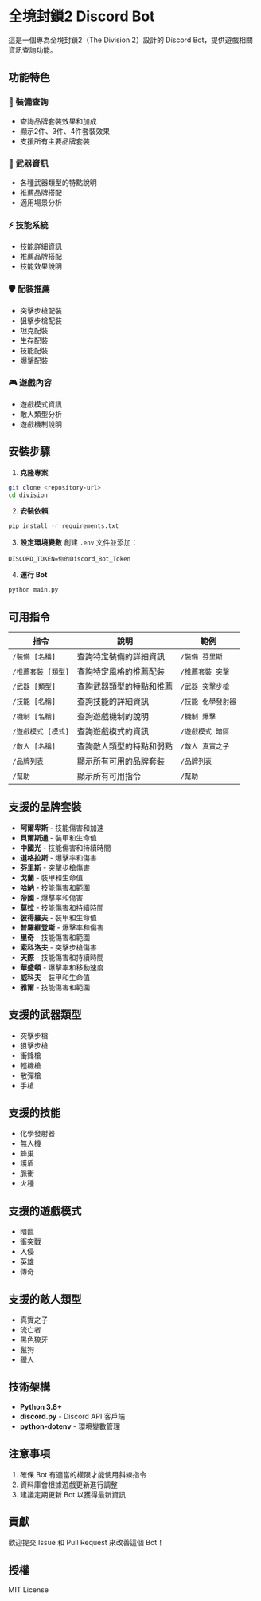 # 全境封鎖2 Discord Bot

這是一個專為全境封鎖2（The Division 2）設計的 Discord Bot，提供遊戲相關資訊查詢功能。

## 功能特色

### 🎯 裝備查詢
- 查詢品牌套裝效果和加成
- 顯示2件、3件、4件套裝效果
- 支援所有主要品牌套裝

### 🔫 武器資訊
- 各種武器類型的特點說明
- 推薦品牌搭配
- 適用場景分析

### ⚡ 技能系統
- 技能詳細資訊
- 推薦品牌搭配
- 技能效果說明

### 🛡️ 配裝推薦
- 突擊步槍配裝
- 狙擊步槍配裝
- 坦克配裝
- 生存配裝
- 技能配裝
- 爆擊配裝

### 🎮 遊戲內容
- 遊戲模式資訊
- 敵人類型分析
- 遊戲機制說明

## 安裝步驟

1. **克隆專案**
```bash
git clone <repository-url>
cd division
```

2. **安裝依賴**
```bash
pip install -r requirements.txt
```

3. **設定環境變數**
創建 `.env` 文件並添加：
```
DISCORD_TOKEN=你的Discord_Bot_Token
```

4. **運行 Bot**
```bash
python main.py
```

## 可用指令

| 指令 | 說明 | 範例 |
|------|------|------|
| `/裝備 [名稱]` | 查詢特定裝備的詳細資訊 | `/裝備 芬里斯` |
| `/推薦套裝 [類型]` | 查詢特定風格的推薦配裝 | `/推薦套裝 突擊` |
| `/武器 [類型]` | 查詢武器類型的特點和推薦 | `/武器 突擊步槍` |
| `/技能 [名稱]` | 查詢技能的詳細資訊 | `/技能 化學發射器` |
| `/機制 [名稱]` | 查詢遊戲機制的說明 | `/機制 爆擊` |
| `/遊戲模式 [模式]` | 查詢遊戲模式的資訊 | `/遊戲模式 暗區` |
| `/敵人 [名稱]` | 查詢敵人類型的特點和弱點 | `/敵人 真實之子` |
| `/品牌列表` | 顯示所有可用的品牌套裝 | `/品牌列表` |
| `/幫助` | 顯示所有可用指令 | `/幫助` |

## 支援的品牌套裝

- **阿爾卑斯** - 技能傷害和加速
- **貝爾斯通** - 裝甲和生命值
- **中國光** - 技能傷害和持續時間
- **道格拉斯** - 爆擊率和傷害
- **芬里斯** - 突擊步槍傷害
- **戈蘭** - 裝甲和生命值
- **哈納** - 技能傷害和範圍
- **帝國** - 爆擊率和傷害
- **莫拉** - 技能傷害和持續時間
- **彼得羅夫** - 裝甲和生命值
- **普羅維登斯** - 爆擊率和傷害
- **里奇** - 技能傷害和範圍
- **索科洛夫** - 突擊步槍傷害
- **天際** - 技能傷害和持續時間
- **華盛頓** - 爆擊率和移動速度
- **威科夫** - 裝甲和生命值
- **雅爾** - 技能傷害和範圍

## 支援的武器類型

- 突擊步槍
- 狙擊步槍
- 衝鋒槍
- 輕機槍
- 散彈槍
- 手槍

## 支援的技能

- 化學發射器
- 無人機
- 蜂巢
- 護盾
- 脈衝
- 火種

## 支援的遊戲模式

- 暗區
- 衝突戰
- 入侵
- 英雄
- 傳奇

## 支援的敵人類型

- 真實之子
- 流亡者
- 黑色獠牙
- 鬣狗
- 獵人

## 技術架構

- **Python 3.8+**
- **discord.py** - Discord API 客戶端
- **python-dotenv** - 環境變數管理

## 注意事項

1. 確保 Bot 有適當的權限才能使用斜線指令
2. 資料庫會根據遊戲更新進行調整
3. 建議定期更新 Bot 以獲得最新資訊

## 貢獻

歡迎提交 Issue 和 Pull Request 來改善這個 Bot！

## 授權

MIT License 